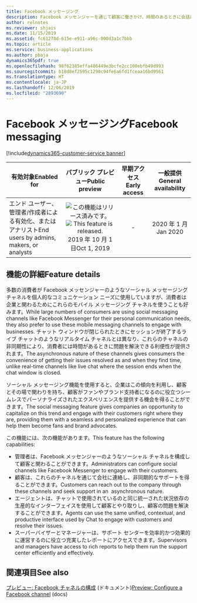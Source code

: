 ```yaml
---
title: Facebook メッセージング
description: Facebook メッセンジャーを通じて顧客に働きかけ、時間のあるときに会話に参加できる利便性を提供します。
author: relnotes
ms.reviewer: shjais
ms.date: 11/15/2019
ms.assetid: fc61278d-615e-e911-a96c-000d3a1c7bbb
ms.topic: article
ms.service: business-applications
ms.author: pbaja
dynamics365pdf: true
ms.openlocfilehash: 98f62385effa486449e3bcfe2cc100ebfb49d993
ms.sourcegitcommit: b18d8ef2595c1298c94fe6a6fd1fceaa16bd9561
ms.translationtype: HT
ms.contentlocale: ja-JP
ms.lasthandoff: 12/06/2019
ms.locfileid: "2893690"
---
```

# <a name="facebook-messaging"></a><span data-ttu-id="87b57-103">Facebook メッセージング</span><span class="sxs-lookup"><span data-stu-id="87b57-103">Facebook messaging</span></span>
[!include[dynamics365-customer-service banner](../includes/dynamics365-customer-service.md)]

| <span data-ttu-id="87b57-104">有効対象</span><span class="sxs-lookup"><span data-stu-id="87b57-104">Enabled for</span></span>    |  <span data-ttu-id="87b57-105">パブリック プレビュー</span><span class="sxs-lookup"><span data-stu-id="87b57-105">Public preview</span></span> | <span data-ttu-id="87b57-106">早期アクセス</span><span class="sxs-lookup"><span data-stu-id="87b57-106">Early access</span></span> | <span data-ttu-id="87b57-107">一般提供</span><span class="sxs-lookup"><span data-stu-id="87b57-107">General availability</span></span> | 
| ---------- | :----------: |:----------: |:----------: |
|<span data-ttu-id="87b57-108">エンド ユーザー、管理者/作成者による有効化、またはアナリスト</span><span class="sxs-lookup"><span data-stu-id="87b57-108">End users by admins, makers, or analysts</span></span>|<span data-ttu-id="87b57-109">![この機能はリリース済みです。](/dynamics365-release-plan/media/green-checkmark.png "この機能はリリース済みです。")</span><span class="sxs-lookup"><span data-stu-id="87b57-109">![This feature is released.](/dynamics365-release-plan/media/green-checkmark.png "This feature is released.")</span></span> <span data-ttu-id="87b57-110">2019 年 10 月 1 日</span><span class="sxs-lookup"><span data-stu-id="87b57-110">Oct 1, 2019</span></span>|-| <span data-ttu-id="87b57-111">2020 年 1 月</span><span class="sxs-lookup"><span data-stu-id="87b57-111">Jan 2020</span></span>|






## <a name="feature-details"></a><span data-ttu-id="87b57-112">機能の詳細</span><span class="sxs-lookup"><span data-stu-id="87b57-112">Feature details</span></span>
<!--feature detail start -->
<span data-ttu-id="87b57-113">多数の消費者が Facebook メッセンジャーのようなソーシャル メッセージング チャネルを個人的なコミュニケーション ニーズに使用していますが、消費者は企業と関わるためにこれらのモバイル メッセージング チャネルを使うことも好みます。</span><span class="sxs-lookup"><span data-stu-id="87b57-113">While large numbers of consumers are using social messaging channels like Facebook Messenger for their personal communication needs, they also prefer to use these mobile messaging channels to engage with businesses.</span></span> <span data-ttu-id="87b57-114">チャット ウィンドウが閉じられたときにセッションが終了するライブ チャットのようなリアルタイム チャネルとは異なり、これらのチャネルの非同期性により、消費者には時間があるときに問題を解決できる利便性が提供されます。</span><span class="sxs-lookup"><span data-stu-id="87b57-114">The asynchronous nature of these channels gives consumers the convenience of getting their issues resolved as and when they find time, unlike real-time channels like live chat where the session ends when the chat window is closed.</span></span>

<span data-ttu-id="87b57-115">ソーシャル メッセージング機能を使用すると、企業はこの傾向を利用し、顧客とその場で関わりを持ち、顧客がファンやブランド支持者になるのに役立つシームレスでパーソナライズされたエクスペリエンスを提供する機会を得ることができます。</span><span class="sxs-lookup"><span data-stu-id="87b57-115">The social messaging feature gives companies an opportunity to capitalize on this trend and engage with their customers right where they are, providing them with a seamless and personalized experience that can help them become fans and brand advocates.</span></span>  

<span data-ttu-id="87b57-116">この機能には、次の機能があります。</span><span class="sxs-lookup"><span data-stu-id="87b57-116">This feature has the following capabilities:</span></span> 

- <span data-ttu-id="87b57-117">管理者は、Facebook メッセンジャーのようなソーシャル チャネルを構成して顧客と関わることができます。</span><span class="sxs-lookup"><span data-stu-id="87b57-117">Administrators can configure social channels like Facebook Messenger to engage with their customers.</span></span>
- <span data-ttu-id="87b57-118">顧客は、これらのチャネルを通じて会社に連絡し、非同期的なサポートを得ることができます。</span><span class="sxs-lookup"><span data-stu-id="87b57-118">Customers can reach out to the company through these channels and seek support in an  asynchronous nature.</span></span>
- <span data-ttu-id="87b57-119">エージェントは、チャットで使用されているのと同じ統一された状況依存の生産的なインターフェイスを使用して顧客とやり取りし、顧客の問題を解決することができます。</span><span class="sxs-lookup"><span data-stu-id="87b57-119">Agents can use the same unified, contextual, and productive interface used by Chat to engage with customers and resolve their issues.</span></span>
- <span data-ttu-id="87b57-120">スーパーバイザーとマネージャーは、サポート センターを効率的かつ効果的に運営するのに役立つ充実したレポートにアクセスできます。</span><span class="sxs-lookup"><span data-stu-id="87b57-120">Supervisors and managers have access to rich reports to help them run the support center efficiently and effectively.</span></span>
<!--feature detail end -->










## <a name="see-also"></a><span data-ttu-id="87b57-121">関連項目</span><span class="sxs-lookup"><span data-stu-id="87b57-121">See also</span></span>

<span data-ttu-id="87b57-122">[プレビュー: Facebook チャネルの構成](https://docs.microsoft.com/dynamics365/omnichannel/administrator/configure-facebook-channel) (ドキュメント)</span><span class="sxs-lookup"><span data-stu-id="87b57-122">[Preview: Configure a Facebook channel](https://docs.microsoft.com/dynamics365/omnichannel/administrator/configure-facebook-channel) (docs)</span></span>
